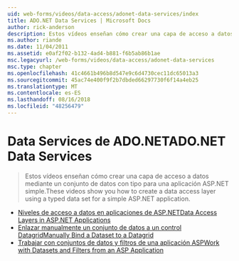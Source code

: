 ```yaml
---
uid: web-forms/videos/data-access/adonet-data-services/index
title: ADO.NET Data Services | Microsoft Docs
author: rick-anderson
description: Estos vídeos enseñan cómo crear una capa de acceso a datos mediante un conjunto de datos con tipo para una aplicación ASP.NET simple.
ms.author: riande
ms.date: 11/04/2011
ms.assetid: e0af2f02-b132-4ad4-b881-f6b5ab86b1ae
msc.legacyurl: /web-forms/videos/data-access/adonet-data-services
msc.type: chapter
ms.openlocfilehash: 41c4661b496b8d547e9c6d4730cec11dc65013a3
ms.sourcegitcommit: 45ac74e400f9f2b7dbded66297730f6f14a4eb25
ms.translationtype: MT
ms.contentlocale: es-ES
ms.lasthandoff: 08/16/2018
ms.locfileid: "48256479"
---
```

<a name="adonet-data-services"></a><span data-ttu-id="e1d9d-103">Data Services de ADO.NET</span><span class="sxs-lookup"><span data-stu-id="e1d9d-103">ADO.NET Data Services</span></span>
====================
> <span data-ttu-id="e1d9d-104">Estos vídeos enseñan cómo crear una capa de acceso a datos mediante un conjunto de datos con tipo para una aplicación ASP.NET simple.</span><span class="sxs-lookup"><span data-stu-id="e1d9d-104">These videos show you how to create a data access layer using a typed data set for a simple ASP.NET application.</span></span>


- [<span data-ttu-id="e1d9d-105">Niveles de acceso a datos en aplicaciones de ASP.NET</span><span class="sxs-lookup"><span data-stu-id="e1d9d-105">Data Access Layers in ASP.NET Applications</span></span>](data-access-layers-in-aspnet-applications.md)
- [<span data-ttu-id="e1d9d-106">Enlazar manualmente un conjunto de datos a un control Datagrid</span><span class="sxs-lookup"><span data-stu-id="e1d9d-106">Manually Bind a Dataset to a Datagrid</span></span>](how-to-manually-bind-a-dataset-to-a-datagrid.md)
- [<span data-ttu-id="e1d9d-107">Trabajar con conjuntos de datos y filtros de una aplicación ASP</span><span class="sxs-lookup"><span data-stu-id="e1d9d-107">Work with Datasets and Filters from an ASP Application</span></span>](how-to-work-with-datasets-and-filters-from-an-asp-application.md)
